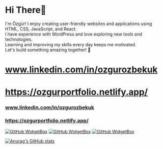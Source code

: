 # Hi There👋  

I'm Özgür! 
I enjoy creating user-friendly websites and applications using HTML, CSS, JavaScript, and React.  
I have experience with WordPress and love exploring new tools and technologies.  
Learning and improving my skills every day keeps me motivated.  
Let's build something amazing together! 🚀

# www.linkedin.com/in/ozgurozbekuk
# https://ozgurportfolio.netlify.app/
### www.linkedin.com/in/ozgurozbekuk
### https://ozgurportfolio.netlify.app/


[![GitHub WidgetBox](https://github-widgetbox.vercel.app/api/skills?languages=js,ts,python,html,css,json,mysql&includeNames=true)](https://github.com/Jurredr/github-widgetbox)
[![GitHub WidgetBox](https://github-widgetbox.vercel.app/api/skills?frameworks=react,next,django,electron,bootstrap,tailwind,express&includeNames=true)](https://github.com/Jurredr/github-widgetbox)
[![GitHub WidgetBox](https://github-widgetbox.vercel.app/api/skills?tools=git,npm,mongodb,wordpress,woocommerce,nodejs&includeNames=true)](https://github.com/Jurredr/github-widgetbox)



[![Anurag's GitHub stats](https://github-readme-stats.vercel.app/api?username=ozgurozbekuk)](https://github.com/anuraghazra/github-readme-stats)


